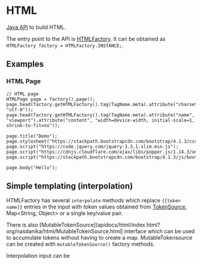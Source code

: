 # HTML

[Java API](apidocs/html/index.html) to build HTML.

The entry point to the API is [HTMLFactory](apidocs/html/index.html?org/nasdanika/html/HTMLFactory.html).
It can be obtained as ``HTMLFactory factory = HTMLFactory.INSTANCE;``.  

## Examples

### HTML Page

```
// HTML page
HTMLPage page = factory().page();
page.head(factory.getHTMLFactory().tag(TagName.meta).attribute("charset", "utf-8"));
page.head(factory.getHTMLFactory().tag(TagName.meta).attribute("name", "viewport").attribute("content", "width=device-width, initial-scale=1, shrink-to-fit=no"));
		
page.title("Demo");
page.stylesheet("https://stackpath.bootstrapcdn.com/bootstrap/4.1.3/css/bootstrap.min.css");
page.script("https://code.jquery.com/jquery-3.3.1.slim.min.js");
page.script("https://cdnjs.cloudflare.com/ajax/libs/popper.js/1.14.3/umd/popper.min.js");
page.script("https://stackpath.bootstrapcdn.com/bootstrap/4.1.3/js/bootstrap.min.js");
		
page.body("Hello");
```

## Simple templating (interpolation)

HTMLFactory has several ``interpolate`` methods which replace ``{{token name}}`` entries in the input with token values obtained from [TokenSource](apidocs/html/index.html?org/nasdanika/html/TokenSource.html), Map<String, Object> or a single key/value pair.


There is also [MutableTokenSource](apidocs/html/index.html?org/nasdanika/html/MutableTokenSource.html] interface which can be used to accumulate tokens without having to create a map. 
MutableTokensource can be created with ``mutableTokenSource()`` factory methods.

Interpolation input can be   
